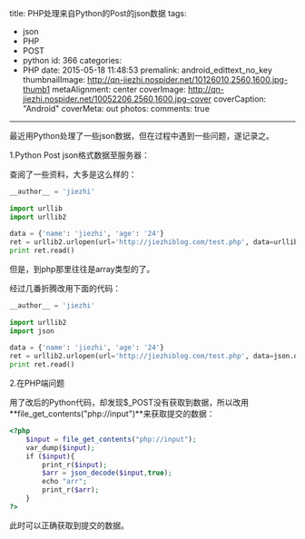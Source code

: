 title: PHP处理来自Python的Post的json数据
tags:
  - json
  - PHP
  - POST
  - python
id: 366
categories:
  - PHP
date: 2015-05-18 11:48:53
premalink: android_edittext_no_key
thumbnailImage: http://qn-jiezhi.nospider.net/10126010,2560,1600.jpg-thumb1
metaAlignment: center
coverImage: http://qn-jiezhi.nospider.net/10052206,2560,1600.jpg-cover
coverCaption: "Android"
coverMeta: out
photos:
comments: true
---

最近用Python处理了一些json数据，但在过程中遇到一些问题，遂记录之。
<!--more-->
1.Python Post json格式数据至服务器：

查阅了一些资料，大多是这么样的：

```python
__author__ = 'jiezhi'
 
import urllib
import urllib2
 
data = {'name': 'jiezhi', 'age': '24'}
ret = urllib2.urlopen(url='http://jiezhiblog.com/test.php', data=urllib.urlencode(data))
print ret.read()
```

但是，到php那里往往是array类型的了。

经过几番折腾改用下面的代码：

```python
__author__ = 'jiezhi'
 
import urllib2
import json
 
data = {'name': 'jiezhi', 'age': '24'}
ret = urllib2.urlopen(url='http://jiezhiblog.com/test.php', data=json.dumps(data))
print ret.read()
```

2.在PHP端问题

用了改后的Python代码，却发现$_POST没有获取到数据，所以改用**file_get_contents("php://input")**来获取提交的数据：
```php
<?php
    $input = file_get_contents("php://input");
    var_dump($input);
    if ($input){
        print_r($input);
        $arr = json_decode($input,true);
        echo "arr";
        print_r($arr);
    }
?>
```
此时可以正确获取到提交的数据。
